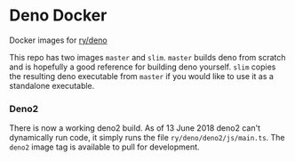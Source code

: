 # Deno Docker

Docker images for [ry/deno](https://github.com/ry/deno)

This repo has two images `master` and `slim`. `master` builds deno from scratch and is hopefully a good reference for building deno yourself. `slim` copies the resulting deno executable from `master` if you would like to use it as a standalone executable.

### Deno2

There is now a working deno2 build. As of 13 June 2018 deno2 can't dynamically run code, it simply runs the file `ry/deno/deno2/js/main.ts`. The `deno2` image tag is available to pull for development.
